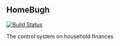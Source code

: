 ## HomeBugh

[![Build Status](https://api.travis-ci.org/ck3g/homebugh.png)](https://travis-ci.org/profile/ck3g)

The control system on household finances
